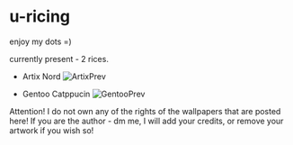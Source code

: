 # u-ricing
enjoy my dots =)

currently present - 2 rices.

- Artix Nord
![ArtixPrev]()

- Gentoo Catppucin
![GentooPrev]()

Attention! 
I do not own any of the rights of the wallpapers that are posted here! 
If you are the author - dm me, I will add your credits, or remove your artwork if you wish so!
